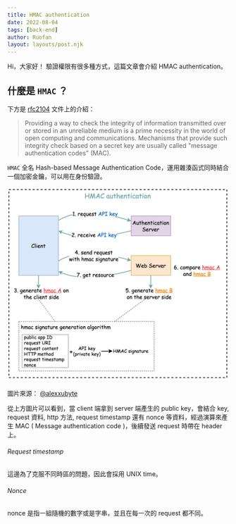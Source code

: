 ```yaml
---
title: HMAC authentication
date: 2022-08-04
tags: [back-end]
author: Ruofan
layout: layouts/post.njk
---
```


<!-- summary -->

Hi，大家好！ 驗證權限有很多種方式，這篇文章會介紹 HMAC authentication。

<!-- summary -->

<!-- more -->

## 什麼是 `HMAC` ？

下方是 [rfc2104](https://datatracker.ietf.org/doc/html/rfc2104) 文件上的介紹：

> Providing a way to check the integrity of information transmitted
> over or stored in an unreliable medium is a prime necessity in the
> world of open computing and communications. Mechanisms that provide
> such integrity check based on a secret key are usually called
> "message authentication codes" (MAC).

`HMAC` 全名 Hash-based Message Authentication Code，運用雜湊函式同時結合一個加密金鑰，可以用在身份驗證。

![](/img/posts/ruofan/hmac-auth.png)

圖片來源： [@alexxubyte](https://twitter.com/alexxubyte/status/1514256034390429700?s=21&t=JSFbG3_cRisO2qr9huzu4A)

從上方圖片可以看到，當 client 端拿到 server 端產生的 public key，會結合 key, request 資料, http 方法, request timestamp 還有 nonce 等資料，經過演算來產生 MAC ( Message authentication code )，後續發送 request 時帶在 header 上。

###### Request timestamp

這邊為了克服不同時區的問題，因此會採用 UNIX time。

###### Nonce

nonce 是指一組隨機的數字或是字串，並且在每一次的 request 都不同。

